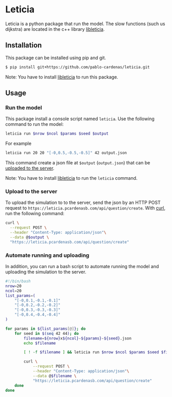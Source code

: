 # Leticia

Leticia is a python package that run the model. The slow functions (such us
dijkstra) are located in the c++ library
[libleticia](https://github.com/pablo-cardenas/libleticia).


## Installation

This package can be installed using pip and git.

```bash
$ pip install git+https://github.com/pablo-cardenas/leticia.git
```

Note: You have to install
[libleticia](https://github.com/pablo-cardenas/libleticia) to run this package.


## Usage

### Run the model

This package install a console script named `leticia`. Use the following
command to run the model:

```bash
leticia run $nrow $ncol $params $seed $output
```

For example

```bash
leticia run 20 20 "[-0,0.5,-0.5,-0.5]" 42 output.json
```

This command create a json file at `$output` (`output.json`) that can be
[uploaded to the server](#upload-to-the-server).

Note: You have to install
[libleticia](https://github.com/pablo-cardenas/libleticia) to run the `leticia`
command.


### Upload to the server

To upload the simulation to to the server, send the json by an HTTP POST
request to `https://leticia.pcardenasb.com/api/question/create`. With
[curl](https://curl.se), run the following command:

``` bash
curl \
  --request POST \
  --header "Content-Type: application/json"\
  --data @$output \
  "https://leticia.pcardenasb.com/api/question/create"
```


### Automate running and uploading

In addition, you can run a bash script to automate running the model and
uploading the simulation to the server.


```bash
#!/bin/bash
nrow=20
ncol=20
list_params=(
	"[-0,0.1,-0.1,-0.1]"
	"[-0,0.2,-0.2,-0.2]"
	"[-0,0.3,-0.3,-0.3]"
	"[-0,0.4,-0.4,-0.4]"
)

for params in ${list_params[@]}; do
    for seed in $(seq 42 44); do
        filename=${nrow}x${ncol}-${params}-${seed}.json
        echo $filename

        [ ! -f $filename ] && leticia run $nrow $ncol $params $seed $filename

        curl \
            --request POST \
            --header "Content-Type: application/json"\
            --data @$filename \
            "https://leticia.pcardenasb.com/api/question/create"
    done
done
```
